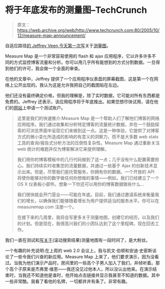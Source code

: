 # 将于年底发布的测量图–TechCrunch

> 原文：<https://web.archive.org/web/http://www.techcrunch.com:80/2005/10/12/measure-map-announcement/>

自适应路径[的 Jeffrey Veen 今天第一次写](https://web.archive.org/web/20201202011944/http://www.veen.com/jeff/archives/000799.html)关于[测量图](https://web.archive.org/web/20201202011944/http://www.measuremap.com/)。

Measure Map 是一个非常容易使用的 flash 和 ajax 应用程序，它以许多许多不同的方式监控博客流量和分析。你可以用几乎所有能想到的方式分割数据。一旦得到他们的许可，我会做一个全面的审查。

在他的文章中，Jeffrey 提供了一个应用程序仪表盘的屏幕截图，这是第一个在网络上公开出现的。我认为这是允许我把自己的截图贴在左边。

他们还没有最终确定价格，但我的理解是，除了实时数据，它可能对所有东西都是免费的。Jeffrey 还表示，该应用程序将于年底推出。如果您想尽快试用，请在他们的[网站](https://web.archive.org/web/20201202011944/http://www.measuremap.com/)上申请一个测试账户。

> 这里是我们的快速推介:Measure Map 是一个帮助人们了解他们博客的网络应用程序。我们通过收集和分析特定博客的流量统计数据，并在一个鼓励探索的可浏览界面中呈现它们来做到这一点。这是一种体验，它提供了对博客方式的微小变化所造成的影响的有意义的洞察力，而不是大多数 web stats 工具的查询/报告式分析方法的压倒性复杂性。Measure Map 通过重新关注 web 统计的难题并仅为博客解决它来提供理解。
> 
> 我们用你的博客模板中的几行代码做到了这一点；几乎没有什么配置需要担心。我们持续实时收集您的流量数据，并通过一些基于 Ajax 的创新技术显示出来。但是，尽管我们是托管服务，你拥有你的数据。一个开放的 API 将使你能够对你的数字做任何你想做的事情——例如，我们已经建立了一个 OS X 仪表板小部件。想象一下你还可以用你的博客数据做些什么…
> 
> 我们很快就会开门营业——可能在年底。目前，我们通过邀请系统来衡量我们的增长，以确保我们能够随着增长为用户提供适当的服务水平。你可以在 measuremap.com 注册一个。
> 
> 在接下来的几周里，我将会写更多关于测量地图，创建它的经历，以及我们的计划。但是现在，我很高兴我们的小团队达到了这个里程碑。现在回去工作。

我们一直在测试和[写关于](https://web.archive.org/web/20201202011944/http://www.beta.techcrunch.com/index.php?s=measure+map)(滚动搜索结果)测量地图有一段时间了，是大粉丝。

一个有趣的补充说明:在上周的 web 2.0 会议上，我与凯文·伯顿和安迪·史密斯谈论了一些令我们兴奋的新应用。Measure Map 上来了，他们要求演示，因为没看过。当我为他们演示产品时，房间里的一些高个子男人加入了我们，并倾听着。那个高个子原来是杰弗里·维恩——我还没见过他本人，所以没认出他来。在演示结束时，当我还不知道他是谁时，他开始点击链接并显示我甚至不知道的数据。其中一些非常酷。我看了看他的名牌，一切都井井有条了。非常有趣。
